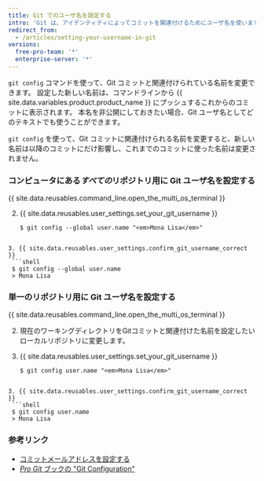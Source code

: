 ```yaml
---
title: Git でのユーザ名を設定する
intro: 'Git は、アイデンティティによってコミットを関連付けるためにユーザ名を使います。 Git ユーザ名は、{{ site.data.variables.product.product_name }} ユーザ名と同じではありません。'
redirect_from:
  - /articles/setting-your-username-in-git
versions:
  free-pro-team: '*'
  enterprise-server: '*'
---
```


`git config` コマンドを使って、Git コミットと関連付けられている名前を変更できます。 設定した新しい名前は、コマンドラインから {{ site.data.variables.product.product_name }} にプッシュするこれからのコミットに表示されます。 本名を非公開にしておきたい場合、Git ユーザ名としてどのテキストでも使うことができます。

`git config` を使って、Git コミットに関連付けられる名前を変更すると、新しい名前は以降のコミットにだけ影響し、これまでのコミットに使った名前は変更されません。

### コンピュータにある*すべての*リポジトリ用に Git ユーザ名を設定する

{{ site.data.reusables.command_line.open_the_multi_os_terminal }}

2. {{ site.data.reusables.user_settings.set_your_git_username }}
   ```shell
   $ git config --global user.name "<em>Mona Lisa</em>"
  ```

3. {{ site.data.reusables.user_settings.confirm_git_username_correct }}
   ```shell
   $ git config --global user.name
   > Mona Lisa
  ```

### 単一のリポジトリ用に Git ユーザ名を設定する

{{ site.data.reusables.command_line.open_the_multi_os_terminal }}

2. 現在のワーキングディレクトリをGitコミットと関連付けた名前を設定したいローカルリポジトリに変更します。

3. {{ site.data.reusables.user_settings.set_your_git_username }}
   ```shell
   $ git config user.name "<em>Mona Lisa</em>"
  ```

3. {{ site.data.reusables.user_settings.confirm_git_username_correct }}
   ```shell
   $ git config user.name
   > Mona Lisa
  ```

### 参考リンク

- [コミットメールアドレスを設定する](/articles/setting-your-commit-email-address)
- [_Pro Git_ ブックの "Git Configuration"](https://git-scm.com/book/en/Customizing-Git-Git-Configuration)
